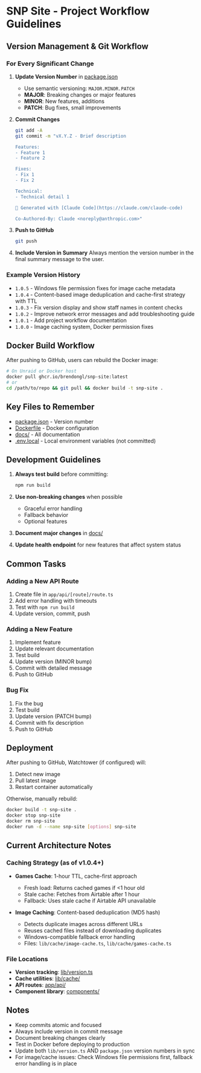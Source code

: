 # SNP Site - Project Workflow Guidelines

## Version Management & Git Workflow

### For Every Significant Change

1. **Update Version Number** in [package.json](../package.json)
   - Use semantic versioning: `MAJOR.MINOR.PATCH`
   - **MAJOR**: Breaking changes or major features
   - **MINOR**: New features, additions
   - **PATCH**: Bug fixes, small improvements

2. **Commit Changes**
   ```bash
   git add -A
   git commit -m "vX.Y.Z - Brief description

   Features:
   - Feature 1
   - Feature 2

   Fixes:
   - Fix 1
   - Fix 2

   Technical:
   - Technical detail 1

   🤖 Generated with [Claude Code](https://claude.com/claude-code)

   Co-Authored-By: Claude <noreply@anthropic.com>"
   ```

3. **Push to GitHub**
   ```bash
   git push
   ```

4. **Include Version in Summary**
   Always mention the version number in the final summary message to the user.

### Example Version History

- `1.0.5` - Windows file permission fixes for image cache metadata
- `1.0.4` - Content-based image deduplication and cache-first strategy with TTL
- `1.0.3` - Fix version display and show staff names in content checks
- `1.0.2` - Improve network error messages and add troubleshooting guide
- `1.0.1` - Add project workflow documentation
- `1.0.0` - Image caching system, Docker permission fixes

## Docker Build Workflow

After pushing to GitHub, users can rebuild the Docker image:

```bash
# On Unraid or Docker host
docker pull ghcr.io/brendongl/snp-site:latest
# or
cd /path/to/repo && git pull && docker build -t snp-site .
```

## Key Files to Remember

- [package.json](../package.json) - Version number
- [Dockerfile](../Dockerfile) - Docker configuration
- [docs/](../docs/) - All documentation
- [.env.local](../.env.local) - Local environment variables (not committed)

## Development Guidelines

1. **Always test build** before committing:
   ```bash
   npm run build
   ```

2. **Use non-breaking changes** when possible
   - Graceful error handling
   - Fallback behavior
   - Optional features

3. **Document major changes** in [docs/](../docs/)

4. **Update health endpoint** for new features that affect system status

## Common Tasks

### Adding a New API Route
1. Create file in `app/api/[route]/route.ts`
2. Add error handling with timeouts
3. Test with `npm run build`
4. Update version, commit, push

### Adding a New Feature
1. Implement feature
2. Update relevant documentation
3. Test build
4. Update version (MINOR bump)
5. Commit with detailed message
6. Push to GitHub

### Bug Fix
1. Fix the bug
2. Test build
3. Update version (PATCH bump)
4. Commit with fix description
5. Push to GitHub

## Deployment

After pushing to GitHub, Watchtower (if configured) will:
1. Detect new image
2. Pull latest image
3. Restart container automatically

Otherwise, manually rebuild:
```bash
docker build -t snp-site .
docker stop snp-site
docker rm snp-site
docker run -d --name snp-site [options] snp-site
```

## Current Architecture Notes

### Caching Strategy (as of v1.0.4+)
- **Games Cache**: 1-hour TTL, cache-first approach
  - Fresh load: Returns cached games if <1 hour old
  - Stale cache: Fetches from Airtable after 1 hour
  - Fallback: Uses stale cache if Airtable API unavailable

- **Image Caching**: Content-based deduplication (MD5 hash)
  - Detects duplicate images across different URLs
  - Reuses cached files instead of downloading duplicates
  - Windows-compatible fallback error handling
  - Files: `lib/cache/image-cache.ts`, `lib/cache/games-cache.ts`

### File Locations
- **Version tracking**: [lib/version.ts](../lib/version.ts)
- **Cache utilities**: [lib/cache/](../lib/cache/)
- **API routes**: [app/api/](../app/api/)
- **Component library**: [components/](../components/)

## Notes

- Keep commits atomic and focused
- Always include version in commit message
- Document breaking changes clearly
- Test in Docker before deploying to production
- Update both `lib/version.ts` AND `package.json` version numbers in sync
- For image/cache issues: Check Windows file permissions first, fallback error handling is in place
